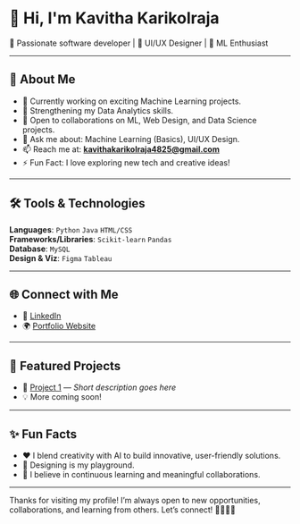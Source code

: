 # 👋 Hi, I'm Kavitha Karikolraja

🚀 Passionate software developer | 🎨 UI/UX Designer | 🤖 ML Enthusiast

---

## 🧠 About Me

- 🔭 Currently working on exciting Machine Learning projects.
- 🌱 Strengthening my Data Analytics skills.
- 👯 Open to collaborations on ML, Web Design, and Data Science projects.
- 💬 Ask me about: Machine Learning (Basics), UI/UX Design.
- 📫 Reach me at: **kavithakarikolraja4825@gmail.com**
- ⚡ Fun Fact: I love exploring new tech and creative ideas!

---

## 🛠️ Tools & Technologies

**Languages**: `Python` `Java` `HTML/CSS`  
**Frameworks/Libraries**: `Scikit-learn` `Pandas`  
**Database**: `MySQL`  
**Design & Viz**: `Figma` `Tableau`

---

## 🌐 Connect with Me

- 🔗 [LinkedIn](https://www.linkedin.com/in/kavitha-k-/)
- 🌍 [Portfolio Website](https://your-portfolio.com)

---

## 📂 Featured Projects

- 🎯 [Project 1](https://github.com/KAVITHA-KARIKOLRAJA/Bike-data-analysis.git) — *Short description goes here*
- 💡 More coming soon!

---

## ✨ Fun Facts

- ❤️ I blend creativity with AI to build innovative, user-friendly solutions.
- 🎨 Designing is my playground.
- 🧩 I believe in continuous learning and meaningful collaborations.

---

Thanks for visiting my profile! I’m always open to new opportunities, collaborations, and learning from others. Let’s connect! 👨‍💻🚀💬
